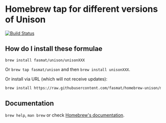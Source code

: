 # Homebrew tap for different versions of Unison

[![Build Status](https://fasmat.visualstudio.com/homebrew-trader-workstation/_apis/build/status/fasmat.homebrew-unison?branchName=master)](https://fasmat.visualstudio.com/homebrew-trader-workstation/_build/latest?definitionId=2&branchName=master)

## How do I install these formulae

`brew install fasmat/unison/unisonXXX`

Or `brew tap fasmat/unison` and then `brew install unisonXXX`.

Or install via URL (which will not receive updates):

```bash
brew install https://raw.githubusercontent.com/fasmat/homebrew-unison/master/Formula/<formula>.rb
```

## Documentation

`brew help`, `man brew` or check [Homebrew's documentation](https://docs.brew.sh).
